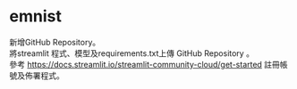 # emnist
新增GitHub Repository。  
將streamlit 程式、模型及requirements.txt上傳 GitHub Repository 。  
參考 https://docs.streamlit.io/streamlit-community-cloud/get-started 註冊帳號及佈署程式。  
